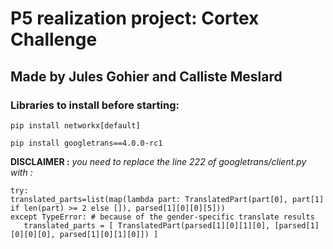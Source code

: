 # P5 realization project: Cortex Challenge 
## Made by Jules Gohier and Calliste Meslard

### Libraries to install before starting:

```
pip install networkx[default]

pip install googletrans==4.0.0-rc1
```


**DISCLAIMER :** *you need to replace the line 222 of googletrans/client.py with :*
 ```
try:
translated_parts=list(map(lambda part: TranslatedPart(part[0], part[1] if len(part) >= 2 else []), parsed[1][0][0][5]))
except TypeError: # because of the gender-specific translate results
    translated_parts = [ TranslatedPart(parsed[1][0][1][0], [parsed[1][0][0][0], parsed[1][0][1][0]]) ]
```